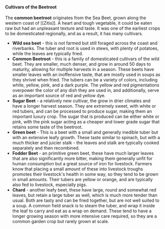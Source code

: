 #### Cultivars of the Beetroot

The **common beetroot** originates from the Sea Beet, grown along the western coast of [[Zitis]]. A heart and tough vegetable, it could be eaten raw but had an unpleasant texture and taste. It was one of the earliest crops to be domesticated regionally, and as a result, it has many cultivars.
- **Wild sea beet** - this is not farmed but still foraged across the coast and riverbanks. The tuber and root is used in stews, with plenty of potatoes, while the leaves are typically fried.
- **Common Beetroot** - this is a family of domesticated cultivars of the wild beet. They are smaller, much denser, and grow in around 50 days to maturity, allowing for multiple harvests in a season. These beets have smaller leaves with an inoffensive taste, that are mostly used in soups as they shrivel when fried. The tubers can be a variety of colors, including white, yellow, pink, and a dark purple. The yellow and red pigmentations overpower the color of any dish they are used in, and additionally, serve as an important source of red and yellow dye.
- **Sugar Beet** - a relatively new cultivar, the grow in drier climates and have a longer harvest season. They are extremely sweet, with white or red tubers, and can be processed to produce sugar, making them an important luxury crop. The sugar that is produced can be either white or pink, with the pink sugar acting as a cheaper and lower grade sugar that retains some taste of the beetroot.
- **Green beet** - This is a beet with a small and generally inedible tuber but with an extensive leafy growth. These taste similar to spinach, but with a much thicker and juicier stalk - the leaves and stalk are typically cooked separately and then recombined.
- **Fodder Beet** - an primitive green beet, these have much larger leaves that are also significantly more bitter, making them generally unfit for human consumption but a great source of iron for livestock. Farmers know that placing a small amount of these into livestock troughs promotes their livestock's health in some way, so they tend to be grown in small amounts. Their tubers are yellow or orange, and are typically also fed to livestock, especially pigs.
- **Chard** - another leafy beet, these have large, round and somewhat red leaves, but retain a large tuber as well, which is much more tender than usual. Both are tasty and can be fried together, but are not well suited to a soup. A common field snack is to steam the tuber, and wrap it inside the leaf to carry and eat as a wrap on demand. These tend to have a longer growing season with more intensive care required, so they are a common garden crop but rarely grown at scale.